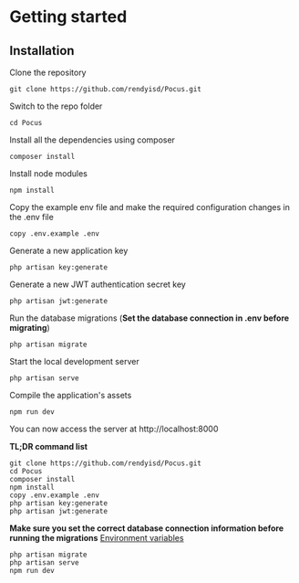 # Getting started

## Installation

Clone the repository

    git clone https://github.com/rendyisd/Pocus.git

Switch to the repo folder

    cd Pocus

Install all the dependencies using composer

    composer install

Install node modules

    npm install

Copy the example env file and make the required configuration changes in the .env file

    copy .env.example .env

Generate a new application key

    php artisan key:generate

Generate a new JWT authentication secret key

    php artisan jwt:generate

Run the database migrations (**Set the database connection in .env before migrating**)

    php artisan migrate

Start the local development server

    php artisan serve
    
Compile the application's assets

    npm run dev

You can now access the server at http://localhost:8000

**TL;DR command list**

    git clone https://github.com/rendyisd/Pocus.git
    cd Pocus
    composer install
    npm install
    copy .env.example .env
    php artisan key:generate
    php artisan jwt:generate 
    
**Make sure you set the correct database connection information before running the migrations** [Environment variables](#environment-variables)

    php artisan migrate
    php artisan serve
    npm run dev
